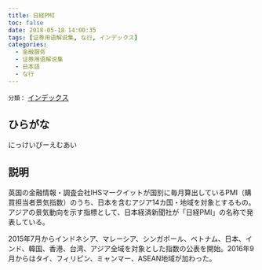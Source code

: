 ```yaml
---
title: 日経PMI
toc: false
date: 2018-05-18 14:00:35
tags: [证券用语解说集, な行, インデックス]
categories:
  - 金融服务
  - 证券用语解说集
  - 日本語
  - な行
---
```


`分類：` [インデックス](/tags/インデックス/)

## ひらがな

にっけいぴーえむあい

## 説明

英国の金融情報・調査会社IHSマークイットが国別に毎月算出しているPMI（購買担当者景気指数）のうち、日本を含むアジア14カ国・地域を対象とするもの。アジアの景気動向を示す指標として、日本経済新聞社が「日経PMI」の名称で発表している。

2015年7月からインドネシア、マレーシア、シンガポール、ベトナム、日本、インド、韓国、香港、台湾、アジア全域を対象とした指数の公表を開始。2016年9月からはタイ、フィリピン、ミャンマー、ASEAN地域が加わった。
